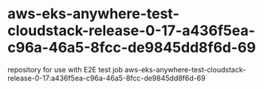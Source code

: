 # aws-eks-anywhere-test-cloudstack-release-0-17-a436f5ea-c96a-46a5-8fcc-de9845dd8f6d-69
repository for use with E2E test job aws-eks-anywhere-test-cloudstack-release-0-17:a436f5ea-c96a-46a5-8fcc-de9845dd8f6d-69
